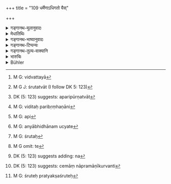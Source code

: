+++
title = "109 धर्मेणाऽधिगतो यैस्"

+++

<details><summary>गङ्गानथ-मूलानुवादः</summary>

Those Brāhmaṇas, by whom the Veda, along with its supplements, has been learnt in the right manner, and who are guided directly by the revealed texts,—shall be regarded as ‘cultur ed.’—(109)
</details>

<details><summary>मेधातिथिः</summary>

शिष्टलक्षणम् अनेन कथ्यते । 

- <u>ननु</u> च "अर्थकामेष्व् असक्तानाम्" (म्ध् २.१३) इत्य् अत्रोक्तम् एव शिष्टलक्षणम् । 

- <u>अन्यो</u> ऽपि तस्य तत्रार्थ आशङ्कितः, अतो न तस्य लक्षणपरतैव, यच् च वसिष्टेनोक्तम् "शिष्टः पुनर् अकामात्मा" (वध् १.६) इति, तत्र विद्वत्ताया[^३६१] अश्रुतत्वात्[^३६२] । 


[^३६२]:
     M G J: śrutatvāt (I follow DK 5: 123)


[^३६१]:
     M G: vidvattayā

- यत्र परिपूर्णत्वाद्[^३६३] अधिगतो ऽर्थतश् च विदितः स **सपरिबृंहणः**[^३६४] । तथा च भवान् व्यासः- 


[^३६४]:
     M G: viditaḥ paribṛṃhaṇāni


[^३६३]:
     DK (5: 123) suggests: aparipūrṇatvāt

- इतिहासपुराणाभ्यां वेदार्थम् उपबृंहयेत् । इति । 

स्मृतयो ऽप्य् एवं गृहीतार्था भवन्ति । **ब्राःमण**ग्रहणम् अनुवादः, तेषाम् एव[^३६५] धर्मप्रवचनाधिकारात् । **श्रुतिप्रत्यक्षहेतवः** । प्रत्यक्षं हेतवश् च **प्रत्यक्षहेतवः** । **हेतु**शब्देन प्रत्यक्षाद् अन्यप्रमाणान्य् उच्यन्ते[^३६६] । श्रुतिः[^३६७] प्रत्यक्षो हेतुश् च येषां ते[^३६८] **श्रुतिप्रत्यक्षहेतवः** । एतद् उक्तं भवति । यथा प्रत्यक्षं निर्विवादं प्रामाण्यम् एव, तादृशीं श्रुतिं मन्यन्ते, यान्य् अपि हेतूत्थानि प्रमाणानि तेषु[^३६९] विश्वसन्ति, श्रुतिम् एव तर्कं मन्यन्ते, हेतुशास्त्राश्रयणेन चेदं न प्रमाणीकुर्वन्ति[^३७०] । 


[^३७०]:
     DK (5: 123) suggests: cemāṃ nāpramāṇīkurvanti


[^३६९]:
     DK (5: 123) suggests adding: na


[^३६८]:
     M G omit: te


[^३६७]:
     M G: śrutaḥ


[^३६६]:
     M G: anyābhidhānam ucyate


[^३६५]:
     M G: api

- अथ वा श्रुतिः प्रत्यक्षश्रुतिः,[^३७१] प्रत्यक्षशब्दः श्रौते प्रत्यये प्रयक्षतुल्यत्वात् प्रयुक्तः । स च हेतुर् धर्माधर्मपरिज्ञाने कारणं येषां त एवम् उच्यन्ते ॥ १२.१०९ ॥


[^३७१]:
     M G: śruteḥ pratyakṣaśruteḥ
</details>

<details><summary>गङ्गानथ-भाष्यानुवादः</summary>

This verse provides the definition of the ‘cultured’ man.

“The definition of the *cultured* man has already been [provided under 2.13].”

But that verse has been suspected of having a totally different meaning; hence it cannot be regarded as providing the required definition. There is another statement—that man is *cultured* who is not affected by desires.’ But in this, ‘learning’ is not made a necessary condition. \[Hence this also cannot be accepted as the requisite definition.\]

When the Veda has been completely learnt and its meaning has been thoroughly grasped,—‘*along with its supplements*’—as described by the revered Vyāsa,—‘The Veda should be *supplemented* by *Itihāsas* and
*Purāṇas*’;—by this the *Smṛtis* also became included.

The mention of ‘*Brāhmaṇas*’ is purely reiterative; since none other than the Brāhmaṇa is entitled to expound *Dharma*.

‘*Guided directly by the revealed texts*’—The revealed texts are their ‘*direct guide*’;—*i.e*., those for whom the Veda constitutes Perception and all other means of knowledge. What is meant is that they look upon the Veda as free from all defects, to the same extent that direct Perception is regarded as entirely trustworthy,—they do not rely upon those means of cognition that are based entirely on reasonings; they regard the Veda itself as embodying ‘reasoning’ also, and do not seek to establish the authority of the Veda by means of arguments.

Or, the phrase may mean that ‘they rely upon such Vedic texts as are directly found’;—*i.e*., they look upon these directly perceptible texts as the sole means of ascertaining what is *Dharma* (right) and what is
*Adharma* (wrong).—(109)
</details>

<details><summary>गङ्गानथ-टिप्पन्यः</summary>

‘*Śrutipratyakṣahetavaḥ*’—‘Those who have learnt the Vedic text, also facts of perception and reasonings’, *or* ‘those for whom the perceptible Vedic texts are the sole means of discriminating virtue and vice’ (Medhātithi);—‘who are the cause of the teaching of the subjects perceptible in the Veda’ (Govindarāja),—‘who are the causes of making the revealed texts perceptible by reciting them’ (Kullūka);—‘those for whose knowledge and exposition of the Law, the causes consist of Hearing and Perception by the senses’ (Nandana).

This verse is quoted in *Smṛticandrikā* (Saṃskāra p. 6) as defining the ‘*Śiṣṭa*.’
</details>

<details><summary>गङ्गानथ-तुल्य-वाक्यानि</summary>

*Vaśiṣṭha* (1.6-7).—‘He whose heart is free from desire is called
*śiṣṭa*. Acts sanctioned by the sacred law are those for which no
worldly cause is perceptible.’

*Vaśiṣṭha* (6.43).—‘Those Brāhmaṇas in whose families the study of the
Veda and the subsidiary sciences is hereditary, and who are able to adduce proofs perceptible by the senses from the revealed texts, must be known to be *śiṣṭa*, cultured.’

*Baudhāyana* (1.1.5-6).—‘*Śiṣṭa*, cultured, forsooth, are those who are
free from envy, free from pride, contented with a store of grain sufficient for ten days, free from covetousness, and free from hypocrisy, arrogance, greed, perplexity and anger. Those are called
*cultured* who, in accordance with the sacred Law, have studied the Veda
together with its subsidiaries, know how to draw inferences from it, and are able to adduce proofs perceptible by the senses from the revealed texts.’

*Āpastamba* (2.29.14-15).—‘The indications for doubtful cases are—“He
shall regulate his course of action according to the conduct which is unanimously recognised in all countries by men of the three twice-born castes, who have been properly obedient to their teachers, who are aged, of subdued senses, free from avarice and hypocrisy.” Acting thus he will gain both worlds. Some people say that the remaining duties must be learnt from women and from men of all castes.’
</details>

<details><summary>भारुचिः</summary>

**सपरिबृंहणः** साङ्ग इत्य् अर्थः । अथ वा मीमाम्सान्यायविस्तरधर्मशास्त्रपुराणैर् अङ्गैश् च सह वेदः **सपरिबृंहण** उच्यते । एवं च व्याख्यायमाने प्रकरणान् व्यायसंपरिग्रहः कृतो भवति, विद्याबहुत्वस्य च मीमांसादिग्रहणेन । तदभावे ॥ १२.१०९ ॥
</details>

<details><summary>Bühler</summary>

109	Those Brahmanas must be considered as Sishtas who, in accordance with the sacred law, have studied the Veda together with its appendages, and are able to adduce proofs perceptible by the senses from the revealed texts.
</details>
